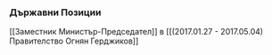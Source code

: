 ### Държавни Позиции
[[Заместник Министър-Председател]] в [[(2017.01.27 - 2017.05.04) Правителство Огнян Герджиков]]